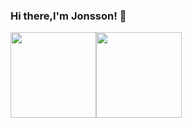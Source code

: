 ### Hi there,I'm Jonsson! 👋

<!--
**jonssonyan/jonssonyan** is a ✨ _special_ ✨ repository because its `README.md` (this file) appears on your GitHub profile.

Here are some ideas to get you started:

- 🔭 I’m currently working on ...
- 🌱 I’m currently learning ...
- 👯 I’m looking to collaborate on ...
- 🤔 I’m looking for help with ...
- 💬 Ask me about ...
- 📫 How to reach me: ...
- 😄 Pronouns: ...
- ⚡ Fun fact: ...
-->

<img align="" height="137px" src="https://github-readme-stats.vercel.app/api?username=jonssonyan&hide_title=true&hide_border=true&show_icons=true&include_all_commits=true&line_height=21&bg_color=0,EC6C6C,FFD479,FFFC79,73FA79&theme=graywhite&locale=cn" /><img align="" height="137px" src="https://github-readme-stats.vercel.app/api/top-langs/?username=jonssonyan&hide_title=true&hide_border=true&layout=compact&bg_color=0,73FA79,73FDFF,D783FF&theme=graywhite&locale=cn&hide=html&card_width=200" />
